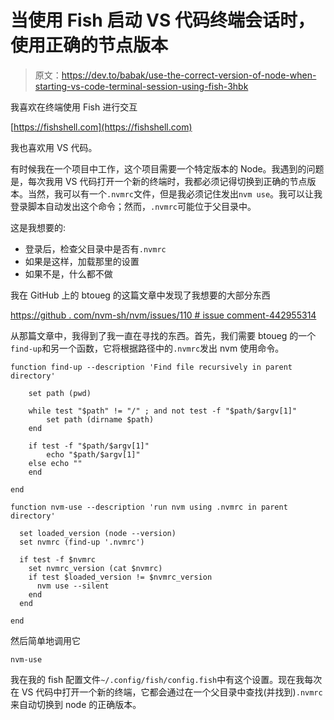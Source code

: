 # 当使用 Fish 启动 VS 代码终端会话时，使用正确的节点版本

> 原文：<https://dev.to/babak/use-the-correct-version-of-node-when-starting-vs-code-terminal-session-using-fish-3hbk>

我喜欢在终端使用 Fish 进行交互

[https://fishshell.com](https://fishshell.com)

我也喜欢用 VS 代码。

有时候我在一个项目中工作，这个项目需要一个特定版本的 Node。我遇到的问题是，每次我用 VS 代码打开一个新的终端时，我都必须记得切换到正确的节点版本。当然，我可以有一个`.nvmrc`文件，但是我必须记住发出`nvm use`。我可以让我登录脚本自动发出这个命令；然而，`.nvmrc`可能位于父目录中。

这是我想要的:

*   登录后，检查父目录中是否有`.nvmrc`
*   如果是这样，加载那里的设置
*   如果不是，什么都不做

我在 GitHub 上的 btoueg 的这篇文章中发现了我想要的大部分东西

[https://github . com/nvm-sh/nvm/issues/110 # issue comment-442955314](https://github.com/nvm-sh/nvm/issues/110#issuecomment-442955314)

从那篇文章中，我得到了我一直在寻找的东西。首先，我们需要 btoueg 的一个`find-up`和另一个函数，它将根据路径中的`.nvmrc`发出 nvm 使用命令。

```
function find-up --description 'Find file recursively in parent directory'

    set path (pwd)

    while test "$path" != "/" ; and not test -f "$path/$argv[1]"
        set path (dirname $path)
    end

    if test -f "$path/$argv[1]"
        echo "$path/$argv[1]"
    else echo ""
    end

end

function nvm-use --description 'run nvm using .nvmrc in parent directory'

  set loaded_version (node --version)
  set nvmrc (find-up '.nvmrc')

  if test -f $nvmrc
    set nvmrc_version (cat $nvmrc)
    if test $loaded_version != $nvmrc_version
      nvm use --silent
    end
  end

end 
```

然后简单地调用它

```
nvm-use 
```

我在我的 fish 配置文件`~/.config/fish/config.fish`中有这个设置。现在我每次在 VS 代码中打开一个新的终端，它都会通过在一个父目录中查找(并找到)`.nvmrc`来自动切换到 node 的正确版本。